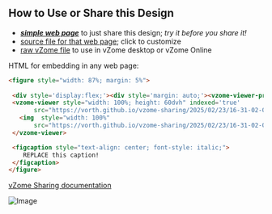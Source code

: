 
## How to Use or Share this Design

 - [***simple web page***](<https://vorth.github.io/vzome-sharing/2025/02/23/16-31-02-027Z-Testing-scene-optimization/>) to just share this design; *try it before you share it!*
 - [source file for that web page](<https://github.com/vorth/vzome-sharing/edit/main/2025/02/23/16-31-02-027Z-Testing-scene-optimization/index.md>); click to customize
 - [raw vZome file](<https://raw.githubusercontent.com/vorth/vzome-sharing/main/2025/02/23/16-31-02-027Z-Testing-scene-optimization/Testing-scene-optimization.vZome>) to use in vZome desktop or vZome Online
 
 HTML for embedding in any web page:
 ```html
<figure style="width: 87%; margin: 5%">
  
  <div style='display:flex;'><div style='margin: auto;'><vzome-viewer-previous label='prev step'></vzome-viewer-previous><vzome-viewer-next label='next step'></vzome-viewer-next></div></div>
  <vzome-viewer style="width: 100%; height: 60dvh" indexed='true'
        src="https://vorth.github.io/vzome-sharing/2025/02/23/16-31-02-027Z-Testing-scene-optimization/Testing-scene-optimization.vZome" >
    <img  style="width: 100%"
        src="https://vorth.github.io/vzome-sharing/2025/02/23/16-31-02-027Z-Testing-scene-optimization/Testing-scene-optimization.png" >
  </vzome-viewer>

  <figcaption style="text-align: center; font-style: italic;">
     REPLACE this caption!
  </figcaption>
</figure>

 ```

[vZome Sharing documentation](https://vzome.github.io/vzome/sharing.html#how-it-works)

![Image](<Testing-scene-optimization.png>)

